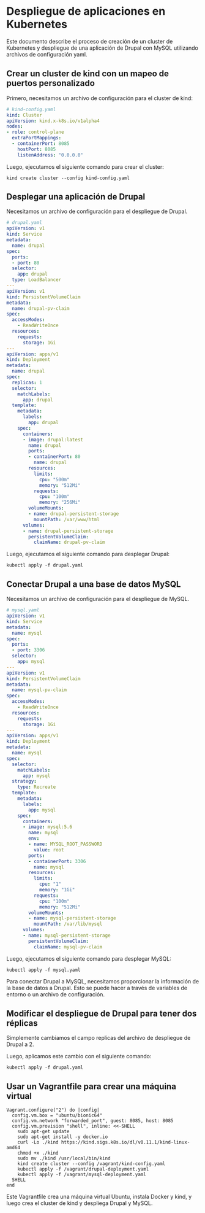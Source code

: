 # Despliegue de aplicaciones en Kubernetes
Este documento describe el proceso de creación de un cluster de Kubernetes y despliegue de una aplicación de Drupal con MySQL utilizando archivos de configuración yaml.

## Crear un cluster de kind con un mapeo de puertos personalizado
Primero, necesitamos un archivo de configuración para el cluster de kind:
```yaml
# kind-config.yaml
kind: Cluster
apiVersion: kind.x-k8s.io/v1alpha4
nodes:
- role: control-plane
  extraPortMappings:
  - containerPort: 8085
    hostPort: 8085
    listenAddress: "0.0.0.0"
```

Luego, ejecutamos el siguiente comando para crear el cluster:

```
kind create cluster --config kind-config.yaml
```

## Desplegar una aplicación de Drupal
Necesitamos un archivo de configuración para el despliegue de Drupal.

```yaml
# drupal.yaml
apiVersion: v1
kind: Service
metadata:
  name: drupal
spec:
  ports:
  - port: 80
  selector:
    app: drupal
  type: LoadBalancer
---
apiVersion: v1
kind: PersistentVolumeClaim
metadata:
  name: drupal-pv-claim
spec:
  accessModes:
    - ReadWriteOnce
  resources:
    requests:
      storage: 1Gi
---
apiVersion: apps/v1
kind: Deployment
metadata:
  name: drupal
spec:
  replicas: 1
  selector:
    matchLabels:
      app: drupal
  template:
    metadata:
      labels:
        app: drupal
    spec:
      containers:
      - image: drupal:latest
        name: drupal
        ports:
        - containerPort: 80
          name: drupal
        resources:
          limits:
            cpu: "500m"
            memory: "512Mi"
          requests:
            cpu: "100m"
            memory: "256Mi"
        volumeMounts:
        - name: drupal-persistent-storage
          mountPath: /var/www/html
      volumes:
      - name: drupal-persistent-storage
        persistentVolumeClaim:
          claimName: drupal-pv-claim

```

Luego, ejecutamos el siguiente comando para desplegar Drupal:

```
kubectl apply -f drupal.yaml
```

## Conectar Drupal a una base de datos MySQL
Necesitamos un archivo de configuración para el despliegue de MySQL.

```yaml
# mysql.yaml
apiVersion: v1
kind: Service
metadata:
  name: mysql
spec:
  ports:
  - port: 3306
  selector:
    app: mysql
---
apiVersion: v1
kind: PersistentVolumeClaim
metadata:
  name: mysql-pv-claim
spec:
  accessModes:
    - ReadWriteOnce
  resources:
    requests:
      storage: 1Gi
---
apiVersion: apps/v1
kind: Deployment
metadata:
  name: mysql
spec:
  selector:
    matchLabels:
      app: mysql
  strategy:
    type: Recreate
  template:
    metadata:
      labels:
        app: mysql
    spec:
      containers:
      - image: mysql:5.6
        name: mysql
        env:
        - name: MYSQL_ROOT_PASSWORD
          value: root
        ports:
        - containerPort: 3306
          name: mysql
        resources:
          limits:
            cpu: "1"
            memory: "1Gi"
          requests:
            cpu: "100m"
            memory: "512Mi"
        volumeMounts:
        - name: mysql-persistent-storage
          mountPath: /var/lib/mysql
      volumes:
      - name: mysql-persistent-storage
        persistentVolumeClaim:
          claimName: mysql-pv-claim

```

Luego, ejecutamos el siguiente comando para desplegar MySQL:

```
kubectl apply -f mysql.yaml
```

Para conectar Drupal a MySQL, necesitamos proporcionar la información de la base de datos a Drupal. Esto se puede hacer a través de variables de entorno o un archivo de configuración.

## Modificar el despliegue de Drupal para tener dos réplicas
Simplemente cambiamos el campo replicas del archivo de despliegue de Drupal a 2.

Luego, aplicamos este cambio con el siguiente comando:

```
kubectl apply -f drupal.yaml
```

## Usar un Vagrantfile para crear una máquina virtual

```
Vagrant.configure("2") do |config|
  config.vm.box = "ubuntu/bionic64"
  config.vm.network "forwarded_port", guest: 8085, host: 8085
  config.vm.provision "shell", inline: <<-SHELL
    sudo apt-get update
    sudo apt-get install -y docker.io
    curl -Lo ./kind https://kind.sigs.k8s.io/dl/v0.11.1/kind-linux-amd64
    chmod +x ./kind
    sudo mv ./kind /usr/local/bin/kind
    kind create cluster --config /vagrant/kind-config.yaml
    kubectl apply -f /vagrant/drupal-deployment.yaml
    kubectl apply -f /vagrant/mysql-deployment.yaml
  SHELL
end
```

Este Vagrantfile crea una máquina virtual Ubuntu, instala Docker y kind, y luego crea el cluster de kind y despliega Drupal y MySQL.